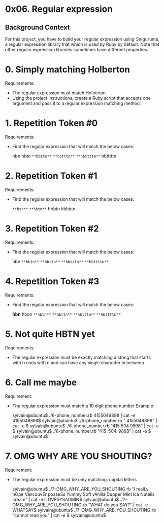 # 0x06. Regular expression

## Background Context
For this project, you have to build your regular expression using Oniguruma, a regular expression library that which is used by Ruby by default. Note that other regular expression libraries sometimes have different properties.

# 0. Simply matching Holberton
Requirements:

* The regular expression must match Holberton
* Using the project instructions, create a Ruby script that accepts one argument and pass it to a regular expression matching method.

# 1. Repetition Token #0
Requirements:

*  Find the regular expression that will match the below cases:

    hbn
    hbtn
    `**hbttn**`
    `**hbtttn**`
    `**hbttttn**`
    hbtttttn

# 2. Repetition Token #1 
Requirements:

*  Find the regular expression that will match the below cases:

    `**htn**`
    `**hbtn**`
    hbbtn
    hbbbtn

# 3. Repetition Token #2
Requirements:

* Find the regular expression that will match the below cases:


    hbn
    `**hbtn**`
    `**hbttn**`
    `**hbtttn**`
    `**hbttttn**`

# 4. Repetition Token #3
Requirements:

* Find the regular expression that will match the below cases:


    **hbn**
    hbon
    `**hbtn**`
    `**hbttn**`
    `**hbtttn**`
    `**hbttttn**`
# 5. Not quite HBTN yet
Requirements:

* The regular expression must be exactly matching a string that starts with h ends with n and can have any single character in between

# 6. Call me maybe
Requirement:

* The regular expression must match a 10 digit phone number
Example:


    sylvain@ubuntu$ ./6-phone_number.rb 4155049898 | cat -e 
    4155049898$ 
    sylvain@ubuntu$ ./6-phone_number.rb " 4155049898" | cat -e 
    $
    sylvain@ubuntu$ ./6-phone_number.rb "415 504 9898" | cat -e 
    $
    sylvain@ubuntu$ ./6-phone_number.rb "415-504-9898" | cat -e
    $
    sylvain@ubuntu$


# 7. OMG WHY ARE YOU SHOUTING?
Requirement:

* The regular expression must be only matching: capital letters


    sylvain@ubuntu$ ./7-OMG_WHY_ARE_YOU_SHOUTING.rb "I realLy hOpe VancouvEr posseSs Yummy Soft vAnilla Dupper Mint Ice Nutella cream" | cat -e
    ILOVESYSADMIN$
    sylvain@ubuntu$ ./7-OMG_WHY_ARE_YOU_SHOUTING.rb "WHAT do you SAY?" | cat -e
    WHATSAY$
    sylvain@ubuntu$ ./7-OMG_WHY_ARE_YOU_SHOUTING.rb "cannot read you" | cat -e
    $
    sylvain@ubuntu$
